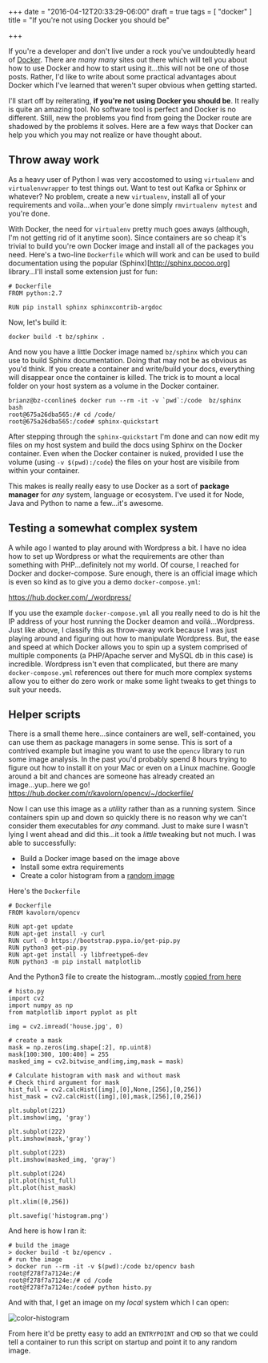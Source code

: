 +++
date = "2016-04-12T20:33:29-06:00"
draft = true
tags = [
    "docker"
]
title = "If you're not using Docker you should be"

+++


If you're a developer and don't live under a rock you've undoubtedly heard of
[Docker](https://www.docker.com).  There are *many many* sites out there which will tell you about
how to use Docker and how to start using it...this will not be one of those posts. Rather, I'd like
to write about some practical advantages about Docker which I've learned that weren't super obvious
when getting started.

I'll start off by reiterating, **if you're not using Docker you should be**.  It really is quite an
amazing tool.  No software tool is perfect and Docker is no different.  Still, new the problems you
find from going the Docker route are shadowed by the problems it solves. Here are a few ways that
Docker can help you which you may not realize or have thought about.

## Throw away work

As a heavy user of Python I was very accostomed to using `virtualenv` and `virtualenvwrapper` to
test things out.  Want to test out Kafka or Sphinx or whatever?  No problem, create a new
`virtualenv`, install all of your requirements and voila...when your'e done simply `rmvirtualenv
mytest` and you're done.

With Docker, the need for `virtualenv` pretty much goes aways (although, I'm not getting rid of it
anytime soon).  Since containers are so cheap it's trivial to build you're own Docker image and
install all of the packages you need.  Here's a two-line `Dockerfile` which will work and can be
used to build documentation using the popular (Sphinx)[http://sphinx.pocoo.org] library...I'll
install some extension just for fun:

```
# Dockerfile
FROM python:2.7

RUN pip install sphinx sphinxcontrib-argdoc
```

Now, let's build it:

```
docker build -t bz/sphinx .
```

And now you have a little Docker image named `bz/sphinx` which you can use to build Sphinx documentation. Doing that
may not be as obvious as you'd think. If you create a container and write/build your docs,
everything will disappear once the container is killed. The trick is to mount a local folder on
your host system as a volume in the Docker container.

```
brianz@bz-cconline$ docker run --rm -it -v `pwd`:/code  bz/sphinx  bash
root@675a26dba565:/# cd /code/
root@675a26dba565:/code# sphinx-quickstart
```

After stepping through the `sphinx-quickstart` I'm done and can now edit my files on my host system
and build the docs using Sphinx on the Docker container. Even when the Docker container is nuked,
provided I use the volume (using `-v $(pwd):/code`) the files on your host are visibile from within
your container.

This makes is really really easy to use Docker as a sort of **package manager** for *any* system,
language or ecosystem. I've used it for Node, Java and Python to name a few...it's awesome.


## Testing a somewhat complex system

A while ago I wanted to play around with Wordpress a bit. I have no idea how to set up Wordpress or
what the requirements are other than something with PHP...definitely not my world. Of course, I
reached for Docker and docker-compose.  Sure enough, there is an official image which is even so
kind as to give you a demo `docker-compose.yml`:

https://hub.docker.com/_/wordpress/

If you use the example `docker-compose.yml` all you really need to do is hit the IP address of your
host running the Docker deamon and voilá...Wordpress. Just like above, I classify this as
throw-away work because I was just playing around and figuring out how to manipulate Wordpress.
But, the ease and speed at which Docker allows you to spin up a system comprised of multiple
components (a PHP/Apache server and MySQL db in this case) is incredible. Wordpress isn't even that
complicated, but there are many `docker-compose.yml` references out there for much more complex
systems allow you to either do zero work or make some light tweaks to get things to suit your
needs.


## Helper scripts

There is a small theme here...since containers are well, self-contained, you can use them as
package managers in some sense.  This is sort of a contrived example but imagine you want to use
the `opencv` library to run some image analysis. In the past you'd probably spend 8 hours trying to
figure out how to install it on your Mac or even on a Linux machine. Google around a bit and
chances are someone has already created an image...yup..here we go!
https://hub.docker.com/r/kavolorn/opencv/~/dockerfile/

Now I can use this image as a *utility* rather than as a running system. Since containers spin up
and down so quickly there is no reason why we can't consider them executables for *any* command.
Just to make sure I wasn't lying I went ahead and did this...it took a *little* tweaking but not
much.  I was able to successfully:

- Build a Docker image based on the image above
- Install some extra requirements
- Create a color histogram from a <a href="/images/house.jpg">random image</a>

Here's the `Dockerfile`

```
# Dockerfile
FROM kavolorn/opencv

RUN apt-get update
RUN apt-get install -y curl
RUN curl -O https://bootstrap.pypa.io/get-pip.py
RUN python3 get-pip.py
RUN apt-get install -y libfreetype6-dev
RUN python3 -m pip install matplotlib
```

And the Python3 file to create the histogram...mostly [copied from
here](http://opencv-python-tutroals.readthedocs.org/en/latest/py_tutorials/py_imgproc/py_histograms/py_histogram_begins/py_histogram_begins.html)

```
# histo.py
import cv2
import numpy as np
from matplotlib import pyplot as plt

img = cv2.imread('house.jpg', 0)

# create a mask
mask = np.zeros(img.shape[:2], np.uint8)
mask[100:300, 100:400] = 255
masked_img = cv2.bitwise_and(img,img,mask = mask)

# Calculate histogram with mask and without mask
# Check third argument for mask
hist_full = cv2.calcHist([img],[0],None,[256],[0,256])
hist_mask = cv2.calcHist([img],[0],mask,[256],[0,256])

plt.subplot(221)
plt.imshow(img, 'gray')

plt.subplot(222)
plt.imshow(mask,'gray')

plt.subplot(223)
plt.imshow(masked_img, 'gray')

plt.subplot(224)
plt.plot(hist_full)
plt.plot(hist_mask)

plt.xlim([0,256])

plt.savefig('histogram.png')
```

And here is how I ran it:

```
# build the image
> docker build -t bz/opencv .
# run the image
> docker run --rm -it -v $(pwd):/code bz/opencv bash
root@f278f7a7124e:/# 
root@f278f7a7124e:/# cd /code
root@f278f7a7124e:/code# python histo.py
```

And with that, I get an image on my *local* system which I can open:

![color-histogram](/images/histogram.png)

From here it'd be pretty easy to add an `ENTRYPOINT` and `CMD` so that we could tell a container to
run this script on startup and point it to any random image.

